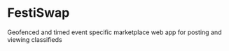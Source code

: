 # FestiSwap
Geofenced and timed event specific marketplace web app for posting and viewing classifieds  
